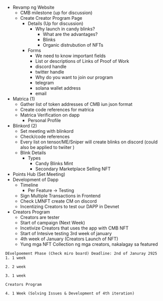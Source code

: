 - Revamp ng Website
	- CMB milestone (up for discussion)
	- Create Creator Program Page
		- Details (Up for discussion)
			- Why launch in candy blinks?
				- What are the advantages?
				- Blinks
				- Organic distrubution of NFTs
		- Forms
			- We need to know important fields
			- List or descriptions of Links of Proof of Work
			- discord handle
			- twitter handle
			- Why do you want to join our program
			- telegram
			- solana wallet address
			- email
- Matrica (1)
	- Gather list of token addresses of CMB iun json format
	- Create code references for matrica
	- Matrica Verification on dapp
		- Personal Profile
- Blinkord (2)
	- Set meeting with blinkord
	- Check/code references
	- Every list on tensor/ME/Sniper will create blinks on discord (could also be applied to twiiter )
	- Blink Details
		- Types
			- Candy Blinks Mint
			- Secondary Marketplace Selling NFT
- Points Hub (Set Meeting)
- Development of Dapp
	- Timeline
		- Per Feature -> Testing
	- Sign Multiple Transactions in Frontend
	- Check LMNFT create CM on discord
	- Incentizing Creators to test our DAPP in Devnet
- Creators Program
	- Creators are tester
	- Start of campaign (Next Week)
	- Incetivize Creators that uses the app with CMB NFT
	- Start of Intesive testing 3rd week of january
	- 4th week of January (Creators Launch of NFT)
	- Yung mga NFT Collection ng mga creators, nakalagay sa featured

```
DEvelpoement Phase (Check miro board) Deadline: 2nd of Januray 2925
1. 1 week

2. 2 week

3. 1 week

Creators Program 

4. 1 Week (Solving Issues & Development of 4th iteration)